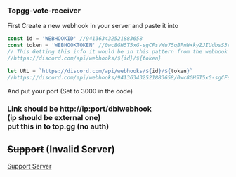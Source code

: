 ### Topgg-vote-receiver

First Create a new webhook in your server and paste it into 

```js
const id = 'WEBHOOKID' //941363432521883658
const token = 'WEBHOOKTOKEN' //0wc8GH5T5xG-sgCFsVWu75qBPnWxkyZJIUdbsS3vcXan627IcoYVOW0GtpXaUzvkNfQL
// This Getting this info it would be in this pattern from the webhook
//https://discord.com/api/webhooks/${id}/${token}

let URL = `https://discord.com/api/webhooks/${id}/${token}`
//https://discord.com/api/webhooks/941363432521883658/0wc8GH5T5xG-sgCFsVWu75qBPnWxkyZJIUdbsS3vcXan627IcoYVOW0GtpXaUzvkNfQL
```


And put your port (Set to 3000 in the code)
<h3>
 Link should be http://ip:port/dblwebhook
 <br>
 (ip should be external one) 
 <br>
 put this in to top.gg (no auth)
<h3>

## ~~Support~~ (Invalid Server)
[Support Server]( )
